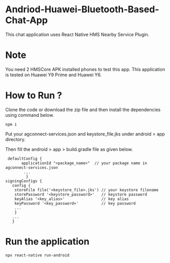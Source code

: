 # Andriod-Huawei-Bluetooth-Based-Chat-App

This chat application uses React Native HMS Nearby Service Plugin.

# Note
You need 2 HMSCore APK installed phones to test this app. This application is tested on Huawei Y9 Prime and Huawei Y6.

# How to Run ?
Clone the code or download the zip file and then install the dependencies using command below.

    npm i 
    
Put your agconnect-services.json and keystore_file.jks under android > app directory.

Then fill the android > app > build.gradle file as given below.

     defaultConfig {
           applicationId "<package_name>"  // your package name in agconnect-services.json
            ...
             }
    signingConfigs {
       config {
        storeFile file('<keystore_file>.jks') // your keystore filename
        storePassword '<keystore_password>'   // keystore password
        keyAlias '<key_alias>'                // key alias
        keyPassword '<key_password>'          // key password
        ...
        }
       ...
       }

# Run the application

    npx react-native run-android
